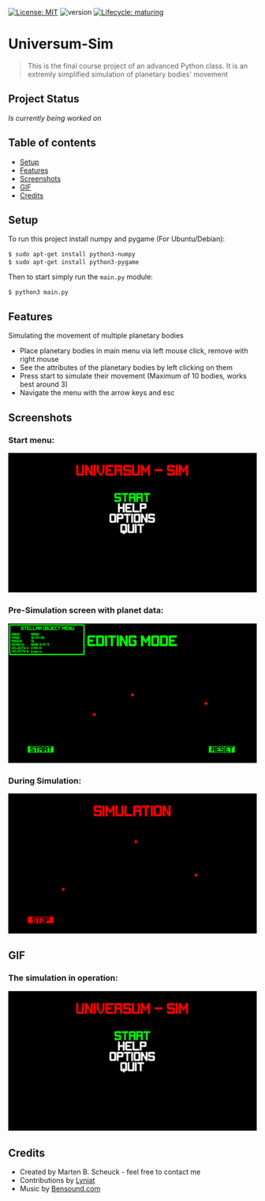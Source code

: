 [![License: MIT](https://img.shields.io/badge/License-MIT-yellow.svg)](https://opensource.org/licenses/MIT)
![version](https://img.shields.io/badge/version-1.2.3-blue)
[![Lifecycle:
maturing](https://img.shields.io/badge/lifecycle-maturing-blue.svg)](https://www.tidyverse.org/lifecycle/#maturing)
# Universum-Sim
>This is the final course project of an advanced Python class.
>It is an extremly simplified simulation of planetary bodies' movement

## Project Status
_Is currently being worked on_ 

## Table of contents
* [Setup](#Setup)
* [Features](#Features)
* [Screenshots](#Screenshots)
* [GIF](#GIF)
* [Credits](#Credits)

## Setup
To run this project install numpy and pygame (For Ubuntu/Debian):
```
$ sudo apt-get install python3-numpy
$ sudo apt-get install python3-pygame
```
Then to start simply run the ```main.py``` module:
```
$ python3 main.py
```

## Features
Simulating the movement of multiple planetary bodies
* Place planetary bodies in main menu via left mouse click, remove with right mouse
* See the attributes of the planetary bodies by left clicking on them
* Press start to simulate their movement (Maximum of 10 bodies, works best around 3)
* Navigate the menu with the arrow keys and esc

## Screenshots
### Start menu:
![Start menu](./img/start_menu.png)
### Pre-Simulation screen with planet data:
![Pre-Simulation](./img/pre_simulation.png)
### During Simulation:
![During Simulation](./img/during_simulation.png)

## GIF
### The simulation in operation:
<img src="./img/PlanetSimulation.gif" width="1100">

## Credits
* Created by Marten B. Scheuck - feel free to contact me
* Contributions by [Lyniat](https://github.com/Lyniat)
* Music by [Bensound.com](https://www.bensound.com)
